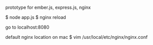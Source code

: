 prototype for ember.js, express.js, nginx

$ node app.js
$ nginx reload

go to localhost:8080

default nginx location on mac
$ vim /usr/local/etc/nginx/nginx.conf
